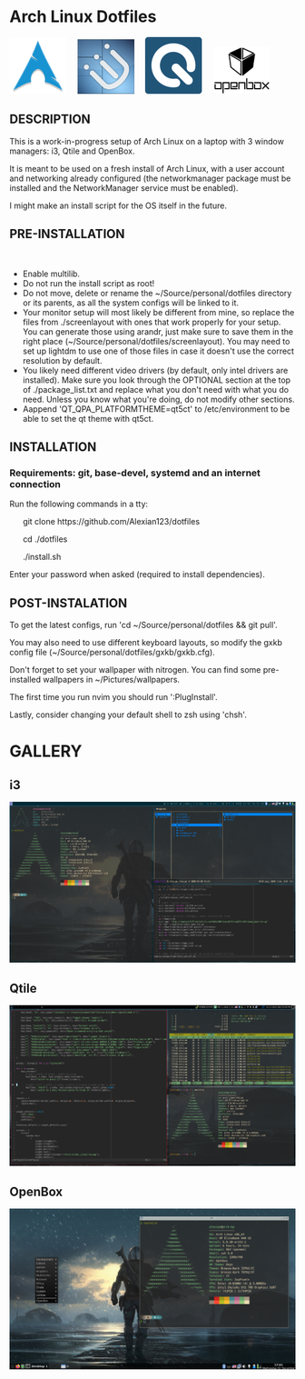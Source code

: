 # Arch Linux Dotfiles 
<img src="/icons/arch.png" width="100"/> &nbsp;&nbsp;&nbsp; <img src="/icons/i3.png" width="100"/> &nbsp;&nbsp;&nbsp; <img src="/icons/qtile.png" width="100"/> &nbsp;&nbsp;&nbsp; <img src="/icons/openbox.jpg" width="100"/>
<h2>DESCRIPTION</h2> 
<p>This is a work-in-progress setup of Arch Linux on a laptop with 3 window managers: i3, Qtile and OpenBox.</p>
<p>It is meant to be used on a fresh install of Arch Linux, with a user account and networking already configured (the networkmanager package must be installed and the NetworkManager service must be enabled).</p>
<p>I might make an install script for the OS itself in the future.</p>

<h2>PRE-INSTALLATION</h2><br>
<ul>
    <li>Enable multilib.</li>
    <li>Do not run the install script as root!</li>
    <li>Do not move, delete or rename the ~/Source/personal/dotfiles directory or its parents, as all the system configs will be linked to it.</li>
    <li>Your monitor setup will most likely be different from mine, so replace the files from ./screenlayout with ones that work properly for your setup. You can generate those using arandr, just make sure to save them in the right place (~/Source/personal/dotfiles/screenlayout). You may need to set up lightdm to use one of those files in case it doesn't use the correct resolution by default.</li>
    <li>You likely need different video drivers (by default, only intel drivers are installed). Make sure you look through the OPTIONAL section at the top of           ./package_list.txt and replace what you don't need with what you do need. Unless you know what you're doing, do not modify other sections.</li>
    <li>Aappend 'QT_QPA_PLATFORMTHEME=qt5ct' to /etc/environment to be able to set the qt theme with qt5ct.</li>
</ul>

<h2>INSTALLATION</h2> 
<h3>Requirements: git, base-devel, systemd and an internet connection</h3>
<p>Run the following commands in a tty:</p>
<p>&nbsp;&nbsp;&nbsp;&nbsp;&nbsp;&nbsp;git clone https://github.com/Alexian123/dotfiles</p>
<p>&nbsp;&nbsp;&nbsp;&nbsp;&nbsp;&nbsp;cd ./dotfiles</p>
<p>&nbsp;&nbsp;&nbsp;&nbsp;&nbsp;&nbsp;./install.sh</p>
<p>Enter your password when asked (required to install dependencies).</p>

<h2>POST-INSTALATION</h2>
<p>To get the latest configs, run 'cd  ~/Source/personal/dotfiles && git pull'.</p>
<p>You may also need to use different keyboard layouts, so modify the gxkb config file (~/Source/personal/dotfiles/gxkb/gxkb.cfg).</p>
<p>Don't forget to set your wallpaper with nitrogen. You can find some pre-installed wallpapers in ~/Pictures/wallpapers.</p>
<p>The first time you run nvim you should run ':PlugInstall'.</p>
<p>Lastly, consider changing your default shell to zsh using 'chsh'.</p>

<h1>GALLERY</h1>
<h2>i3</h2>
<img src="screenshots/i3.png"/>
<h2>Qtile</h2>
<img src="screenshots/qtile.png"/>
<h2>OpenBox</h2>
<img src="screenshots/openbox.png"/>
